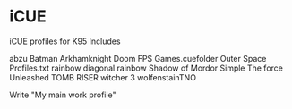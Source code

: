 # iCUE
iCUE profiles for K95
Includes

abzu
Batman Arkhamknight
Doom
FPS
Games.cuefolder
Outer Space
Profiles.txt
rainbow diagonal
rainbow
Shadow of Mordor
Simple
The force Unleashed
TOMB RISER
witcher 3
wolfenstainTNO

Write "My main work profile"
